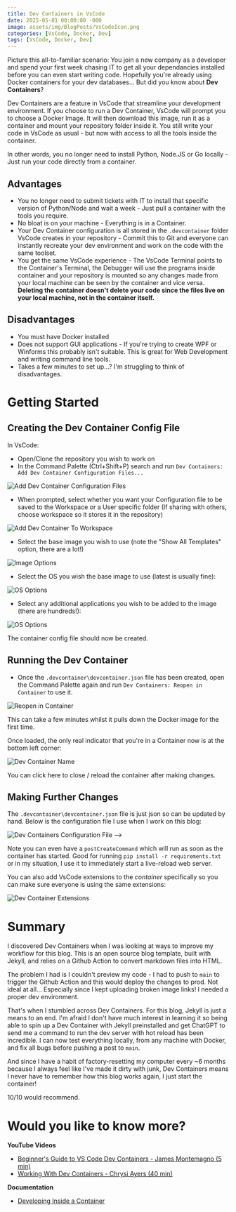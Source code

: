 ```yaml
---
title: Dev Containers in VsCode
date: 2025-05-01 00:00:00 -000
image: assets/img/BlogPosts/VsCodeIcon.png
categories: [VsCode, Docker, Dev]
tags: [VsCode, Docker, Dev]
---
```


Picture this all-to-familiar scenario: You join a new company as a developer and spend your first week chasing IT to get all your dependancies installed before you can even start writing code. Hopefully you're already using Docker containers for your dev databases... But did you know about **Dev Containers**?

Dev Containers are a feature in VsCode that streamline your development environment. If you choose to run a Dev Container, VsCode will prompt you to choose a Docker Image. It will then download this image, run it as a container and mount your repository folder inside it. You still write your code in VsCode as usual - but now with access to all the tools inside the container. 

In other words, you no longer need to install Python, Node.JS or Go locally - Just run your code directly from a container.

## Advantages

- You no longer need to submit tickets with IT to install that specific version of Python/Node and wait a week - Just pull a container with the tools you require.
- No bloat is on your machine - Everything is in a Container.
- Your Dev Container configuration is all stored in the `.devcontainer` folder VsCode creates in your repository - Commit this to Git and everyone can instantly recreate your dev environment and work on the code with the same toolset.
- You get the same VsCode experience - The VsCode Terminal points to the Container's Terminal, the Debugger will use the programs inside container and your repository is mounted so any changes made from your local machine can be seen by the container and vice versa. **Deleting the container doesn't delete your code since the files live on your local machine, not in the container itself.**
 
## Disadvantages

- You must have Docker installed
- Does not support GUI applications - If you're trying to create WPF or Winforms this probably isn't suitable. This is great for Web Development and writing command line tools.
- Takes a few minutes to set up...? I'm struggling to think of disadvantages.

# Getting Started

## Creating the Dev Container Config File
In VsCode:
- Open/Clone the repository you wish to work on
- In the Command Palette (Ctrl+Shift+P) search and run `Dev Containers: Add Dev Container Configuration Files...`

![Add Dev Container Configuration Files](assets/img/BlogPosts/DevContainersAddConfigurationFile.png)

- When prompted, select whether you want your Configuration file to be saved to the Workspace or a User specific folder (If sharing with others, choose workspace so it stores it in the repository)

![Add Dev Container To Workspace](assets/img/BlogPosts/DevContainersAddToWorkspace.png)

- Select the base image you wish to use (note the "Show All Templates" option, there are a lot!)

![Image Options](assets/img/BlogPosts/DevContainersOptions.png)

- Select the OS you wish the base image to use (latest is usually fine):

![OS Options](assets/img/BlogPosts/DevContainersOS.png)

- Select any additional applications you wish to be added to the image (there are hundreds!):

![OS Options](assets/img/BlogPosts/DevContainersAdditionalSoftware.png)

The container config file should now be created.

## Running the Dev Container

- Once the `.devcontainer\devcontainer.json` file has been created, open the Command Palette again and run `Dev Containers: Reopen in Container` to use it.

![Reopen in Container](assets/img/BlogPosts/DevContainersReopenInContainer.png)

This can take a few minutes whilst it pulls down the Docker image for the first time.

Once loaded, the only real indicator that you're in a Container now is at the bottom left corner:

![Dev Container Name](assets/img/BlogPosts/DevContainersContainerName.png)

You can click here to close / reload the container after making changes.

## Making Further Changes

The `.devcontainer\devcontainer.json` file is just json so can be updated by hand. Below is the configuration file I use when I work on this blog:

![Dev Containers Configuration File](assets/img/BlogPosts/DevContainersJsonFile.png) -->

Note you can even have a `postCreateCommand` which will run as soon as the container has started. Good for running `pip install -r requirements.txt` or in my situation, I use it to immediately start a live-reload web server.

You can also add VsCode extensions to the *container* specifically so you can make sure everyone is using the same extensions:

![Dev Container Extensions](assets/img/BlogPosts/DevContainersExtensions.png)

# Summary
I discovered Dev Containers when I was looking at ways to improve my workflow for this blog. This is an open source blog template, built with Jekyll, and relies on a Github Action to convert markdown files into HTML.

The problem I had is I couldn't preview my code - I had to push to `main` to trigger the Github Action and this would deploy the changes to prod. Not ideal at all... Especially since I kept uploading broken image links! I needed a proper dev environment.

That's when I stumbled across Dev Containers. For this blog, Jekyll is just a means to an end. I'm afraid I don't have much interest in learning it so being able to spin up a Dev Container with Jekyll preinstalled and get ChatGPT to send me a command to run the dev server with hot reload has been incredible. I can now test everything locally, from any machine with Docker, and fix all bugs before pushing a post to `main`. 

And since I have a habit of factory-resetting my computer every ~6 months because I always feel like I've made it dirty with junk, Dev Containers means I never have to remember how this blog works again, I just start the container!

10/10 would recommend.

# Would you like to know more?
**YouTube Videos**
- [Beginner's Guide to VS Code Dev Containers - James Montemagno (5 min)](https://www.youtube.com/watch?v=X7guekGZM20)
- [Working With Dev Containers - Chrysi Ayers (40 min)](https://www.youtube.com/watch?v=HV7LJ_LUZ5A)

**Documentation**
- [Developing Inside a Container](https://code.visualstudio.com/docs/devcontainers/containers)